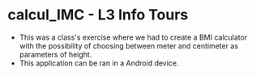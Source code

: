 # calcul_IMC - L3 Info Tours

* This was a class's exercise where we had to create a BMI calculator with the possibility of choosing between meter and centimeter as parameters of height.
* This application can be ran in a Android device.
